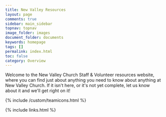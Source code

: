 ```yaml
---
title: New Valley Resources
layout: page
comments: true
sidebar: main_sidebar
topnav: topnav
image_folder: images
document_folder: documents
keywords: homepage
tags: []
permalink: index.html
toc: false
category: Overview
---
```


Welcome to the New Valley Church Staff & Volunteer resources website, where you can find just about anything you need to know about anything at New Valley Church.  If it isn't here, or it's not yet complete, let us know about it and we'll get right on it!

{% include /custom/teamicons.html %}

{% include links.html %}